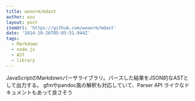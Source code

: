 ```yaml
---
title: wooorm/mdast
author: azu
layout: post
itemUrl: 'https://github.com/wooorm/mdast'
date: '2014-10-26T05:05:51.944Z'
tags:
  - Markdown
  - node.js
  - AST
  - library
---
```

JavaScriptのMarkdownパーサライブラリ。パースした結果をJSON的なASTとして出力する。
gfmやpandoc風の解釈も対応していて、Parser API ライクなドキュメントもあって良さそう
